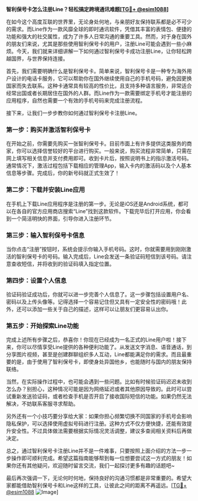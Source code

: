 **智利保号卡怎么注册Line？轻松搞定跨境通讯难题[[TG💪+ @esim1088](https://t.me/s/esim1088)]**

在如今这个高度互联的世界里，无论身处何地，与亲朋好友保持联系都是必不可少的需求。而Line作为一款风靡全球的即时通讯软件，凭借其丰富的表情包、便捷的功能和强大的社交属性，成为了许多人日常沟通的重要工具。然而，对于身在国外的朋友们来说，尤其是那些使用智利保号卡的用户，注册Line可能会遇到一些小麻烦。今天，我们就来详细讲解一下如何通过智利保号卡成功注册Line，让你轻松跨越国界，与世界保持连接。

首先，我们需要明确什么是智利保号卡。简单来说，智利保号卡是一种专为海外用户设计的电话卡服务，它可以帮助你在国外继续使用自己的手机号码，避免因更换国家而失去联系。这种卡通常具有较高的性价比，且支持多种语言服务，非常适合经常出国或者长期居住在国外的人群。而Line作为一款需要绑定手机号才能注册的应用程序，自然也需要一个有效的手机号码来完成注册流程。

接下来，让我们一步步教你如何通过智利保号卡注册Line。

### 第一步：购买并激活智利保号卡

在开始之前，你需要先购买一张智利保号卡。目前市面上有许多提供这类服务的商家，你可以选择信誉较好的平台进行购买。一般来说，购买流程非常简单，只需在网上填写相关信息并支付费用即可。收到卡片后，按照说明书上的指示激活号码。通常情况下，激活过程包括下载相应的管理App，输入卡内的激活码以及个人基本信息等步骤。完成后，你的新号码就正式生效了！

### 第二步：下载并安装Line应用

在手机上下载Line应用程序是注册的第一步。无论是iOS还是Android系统，都可以在各自的官方应用商店搜索“Line”找到这款软件。下载完毕后打开应用，你会看到一个简洁明快的界面，引导你进入注册环节。

### 第三步：输入智利保号卡信息

当你点击“注册”按钮时，系统会提示你输入手机号码。这时，你就需要用到刚刚激活的智利保号卡的号码。输入完成后，Line会发送一条验证码短信到该号码。请注意查收短信，并将收到的验证码填入指定位置。

### 第四步：设置个人信息

验证码验证成功后，你就可以进一步完善个人信息了。这一步骤包括设置用户名、密码以及上传头像等。记得选择一个容易记住但又具有一定安全性的密码哦！此外，还可以添加一些关于自己的描述，这样可以让朋友们更容易认出你。

### 第五步：开始探索Line功能

完成上述所有步骤之后，恭喜你！你现在已经成为一名正式的Line用户啦！接下来，你可以尽情享受Line提供的各种便利功能了。从发送文字消息、语音通话，到分享图片视频，甚至是创建群聊组织多人互动，Line都能满足你的需求。而且最重要的是，由于使用了智利保号卡，即使身处异国他乡，也能随时与国内的朋友保持联络。

当然，在实际操作过程中，也可能会遇到一些问题。比如有时候验证码迟迟未收到怎么办？别担心，这种情况可能是因为网络延迟或者其他原因导致的。此时可以尝试重新发送验证码，或者检查手机是否开启了接收国际短信的功能。如果仍然无法解决，不妨联系客服寻求帮助。

另外还有一个小技巧要分享给大家：如果你担心频繁切换不同国家的手机号会影响隐私保护，可以选择使用虚拟号码进行注册。这种方式不仅方便快捷，还能有效提升安全性。不过具体做法需要根据实际情况灵活调整，建议多查阅相关资料后再做决定。

总之，通过智利保号卡注册Line并不是一件难事，只要按照上面介绍的方法一步一步操作即可顺利完成。希望这篇指南能够帮到每一位想要尝试这一方式的朋友！如果你还有其他疑问，欢迎随时留言交流，我们一起探讨更多有趣的话题吧~

最后再次强调一下，无论何时何地，保持良好的沟通习惯都是非常重要的。希望大家都能借助智利保号卡和Line这样的工具，让彼此之间的距离不再遥远。[[TG💪+ @esim1088](https://t.me/s/esim1088) ![Image](https://i.postimg.cc/4NQfJmqS/Snipaste-2025-05-13-00-14-12.png)]
